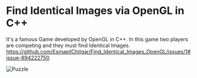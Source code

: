 # Find Identical Images via OpenGL in C++
It's a famous Game developed by OpenGL in C++. In this game two players are competing and they must find Identical Images. 
https://github.com/EsmaeilChitgar/Find_Identical_Images_OpenGL/issues/1#issue-894222750


![Puzzle](https://user-images.githubusercontent.com/84287711/118635288-a5fc4080-b7e8-11eb-9923-d63e2f73a045.gif)

